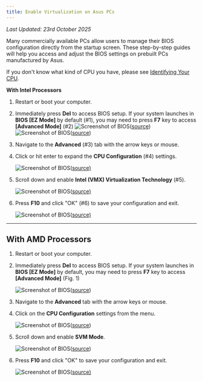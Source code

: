 ```yaml
---
title: Enable Virtualization on Asus PCs
---
```


_Last Updated: 23rd October 2025_

Many commercially available PCs allow users to manage their BIOS configuration directly from the startup screen. These
step-by-step guides will help you access and adjust the BIOS settings on prebuilt PCs manufactured by Asus.

If you don't know what kind of CPU you have, please see
[Identifying Your CPU](/docs/guides/your-pc/identifying-your-cpu).

**With Intel Processors**

1. Restart or boot your computer.
2. Immediately press **Del** to access BIOS setup. If your system launches in **BIOS \[EZ Mode]** by default (#1), you
   may need to press **F7** key to access **\[Advanced Mode]** (#2)
   ![Screenshot of BIOS](../../../../content/images/guides/your-pc/enable-virtualization-by-motherboard-asus-1.png)([source](https://www.asus.com/us/support/faq/1045141/#c))
   ![Screenshot of BIOS](../../../../content/images/guides/your-pc/enable-virtualization-by-motherboard-asus-2.png)([source](https://www.asus.com/us/support/faq/1045141/#c))
3. Navigate to the **Advanced** (#3) tab with the arrow keys or mouse.
4. Click or hit enter to expand the **CPU Configuration** (#4) settings.

   ![Screenshot of BIOS](../../../../content/images/guides/your-pc/enable-virtualization-by-motherboard-asus-3.png)([source)](https://www.asus.com/us/support/faq/1045141/#c)

5. Scroll down and enable **Intel (VMX) Virtualization Technology** (#5).

   ![Screenshot of BIOS](../../../../content/images/guides/your-pc/enable-virtualization-by-motherboard-asus-4.png)([source)](https://www.asus.com/us/support/faq/1045141/#c)

6. Press **F10** and click "OK" (#6) to save your configuration and exit.

   ![Screenshot of BIOS](../../../../content/images/guides/your-pc/enable-virtualization-by-motherboard-asus-5.png)([source)](https://www.asus.com/us/support/faq/1045141/#c)

---

## With AMD Processors

1. Restart or boot your computer.
2. Immediately press **Del** to access BIOS setup. If your system launches in **BIOS \[EZ Mode]** by default, you may
   need to press **F7** key to access **\[Advanced Mode]** (Fig. 1)

   ![Screenshot of BIOS](../../../../content/images/guides/your-pc/enable-virtualization-by-motherboard-asus-6.png)([source](https://www.asus.com/us/support/faq/1045141/#c))

3. Navigate to the **Advanced** tab with the arrow keys or mouse.
4. Click on the **CPU Configuration** settings from the menu.

   ![Screenshot of BIOS](../../../../content/images/guides/your-pc/enable-virtualization-by-motherboard-asus-7.png)([source](https://www.asus.com/us/support/faq/1045141/#c))

5. Scroll down and enable **SVM Mode**.

   ![Screenshot of BIOS](../../../../content/images/guides/your-pc/enable-virtualization-by-motherboard-asus-8.png)([source](https://www.asus.com/us/support/faq/1045141/#c))

6. Press **F10** and click "OK" to save your configuration and exit.

   ![Screenshot of BIOS](../../../../content/images/guides/your-pc/enable-virtualization-by-motherboard-asus-9.png)([source)](https://www.asus.com/us/support/faq/1045141/#c)
